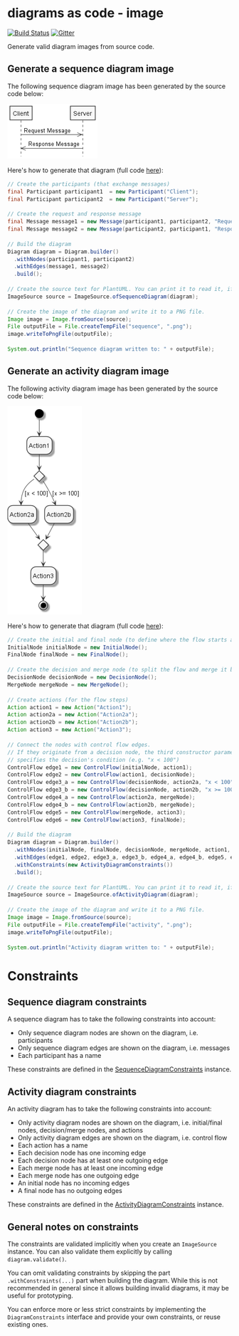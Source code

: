 # diagrams as code - image
[![Build Status](https://travis-ci.com/diagramsascode/diagramsascode.svg?branch=main)](https://travis-ci.com/diagramsascode/diagramsascode)
[![Gitter](https://badges.gitter.im/diagramsascode/community.svg)](https://gitter.im/diagramsascode/community?utm_source=badge&utm_medium=badge&utm_campaign=pr-badge)

Generate valid diagram images from source code.

## Generate a sequence diagram image
The following sequence diagram image has been generated by the source code below:

![Image of an sequence diagram](docs/sample_sequence_diagram.png)

Here's how to generate that diagram (full code [here](https://github.com/diagramsascode/diagramsascode/blob/main/image/src/test/java/org/diagramsascode/image/SequenceDiagramImageTest.java)):

``` java
// Create the participants (that exchange messages)
final Participant participant1  = new Participant("Client");
final Participant participant2  = new Participant("Server");

// Create the request and response message
final Message message1 = new Message(participant1, participant2, "Request Message");
final Message message2 = new Message(participant2, participant1, "Response Message");

// Build the diagram
Diagram diagram = Diagram.builder()
  .withNodes(participant1, participant2)
  .withEdges(message1, message2)
  .build();

// Create the source text for PlantUML. You can print it to read it, if you want to.
ImageSource source = ImageSource.ofSequenceDiagram(diagram);
    
// Create the image of the diagram and write it to a PNG file.
Image image = Image.fromSource(source);
File outputFile = File.createTempFile("sequence", ".png");
image.writeToPngFile(outputFile);

System.out.println("Sequence diagram written to: " + outputFile);
```
    
## Generate an activity diagram image
The following activity diagram image has been generated by the source code below:

![Image of an activity diagram](docs/sample_activity_diagram.png)

Here's how to generate that diagram (full code [here](https://github.com/diagramsascode/diagramsascode/blob/main/image/src/test/java/org/diagramsascode/image/ActivityDiagramImageTest.java)):

``` java
// Create the initial and final node (to define where the flow starts and ends)
InitialNode initialNode = new InitialNode();
FinalNode finalNode = new FinalNode();
    
// Create the decision and merge node (to split the flow and merge it back together)
DecisionNode decisionNode = new DecisionNode();
MergeNode mergeNode = new MergeNode();
    
// Create actions (for the flow steps)
Action action1 = new Action("Action1");
Action action2a = new Action("Action2a");
Action action2b = new Action("Action2b");
Action action3 = new Action("Action3");

// Connect the nodes with control flow edges.
// If they originate from a decision node, the third constructor parameter
// specifies the decision's condition (e.g. "x < 100")
ControlFlow edge1 = new ControlFlow(initialNode, action1);
ControlFlow edge2 = new ControlFlow(action1, decisionNode);
ControlFlow edge3_a = new ControlFlow(decisionNode, action2a, "x < 100");
ControlFlow edge3_b = new ControlFlow(decisionNode, action2b, "x >= 100");
ControlFlow edge4_a = new ControlFlow(action2a, mergeNode);
ControlFlow edge4_b = new ControlFlow(action2b, mergeNode);
ControlFlow edge5 = new ControlFlow(mergeNode, action3);
ControlFlow edge6 = new ControlFlow(action3, finalNode);

// Build the diagram
Diagram diagram = Diagram.builder()
  .withNodes(initialNode, finalNode, decisionNode, mergeNode, action1, action2a, action2b, action3)
  .withEdges(edge1, edge2, edge3_a, edge3_b, edge4_a, edge4_b, edge5, edge6)
  .withConstraints(new ActivityDiagramConstraints())
  .build();

// Create the source text for PlantUML. You can print it to read it, if you want to.
ImageSource source = ImageSource.ofActivityDiagram(diagram);

// Create the image of the diagram and write it to a PNG file.
Image image = Image.fromSource(source);
File outputFile = File.createTempFile("activity", ".png");
image.writeToPngFile(outputFile);

System.out.println("Activity diagram written to: " + outputFile);
```

# Constraints
## Sequence diagram constraints
A sequence diagram has to take the following constraints into account:

* Only sequence diagram nodes are shown on the diagram, i.e. participants
* Only sequence diagram edges are shown on the diagram, i.e. messages
* Each participant has a name

These constraints are defined in the [SequenceDiagramConstraints](https://github.com/diagramsascode/diagramsascode/blob/main/sequence/src/main/java/org/diagramsascode/sequence/constraint/SequenceDiagramConstraints.java) instance. 

## Activity diagram constraints
An activity diagram has to take the following constraints into account:

* Only activity diagram nodes are shown on the diagram, i.e. initial/final nodes, decision/merge nodes, and actions
* Only activity diagram edges are shown on the diagram, i.e. control flow
* Each action has a name
* Each decision node has one incoming edge
* Each decision node has at least one outgoing edge
* Each merge node has at least one incoming edge
* Each merge node has one outgoing edge
* An initial node has no incoming edges
* A final node has no outgoing edges

These constraints are defined in the [ActivityDiagramConstraints](https://github.com/diagramsascode/diagramsascode/blob/main/activity/src/main/java/org/diagramsascode/activity/constraint/ActivityDiagramConstraints.java) instance.

## General notes on constraints
The constraints are validated implicitly when you create an `ImageSource` instance.
You can also validate them explicitly by calling `diagram.validate()`.

You can omit validating constraints by skipping the part `.withConstraints(...)` part when building the diagram. 
While this is not recommended in general since it allows building invalid diagrams, it may be useful for prototyping.

You can enforce more or less strict constraints by implementing the `DiagramConstraints` interface and provide your own constraints,
or reuse existing ones.


